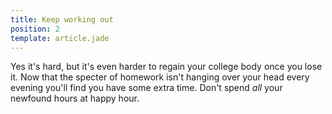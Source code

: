 ```yaml
---
title: Keep working out
position: 2
template: article.jade
---
```


Yes it's hard, but it's even harder to regain your college body once you lose
it. Now that the specter of homework isn't hanging over your head every evening you'll find you have some
extra time. Don't spend *all* your newfound hours at happy hour.
